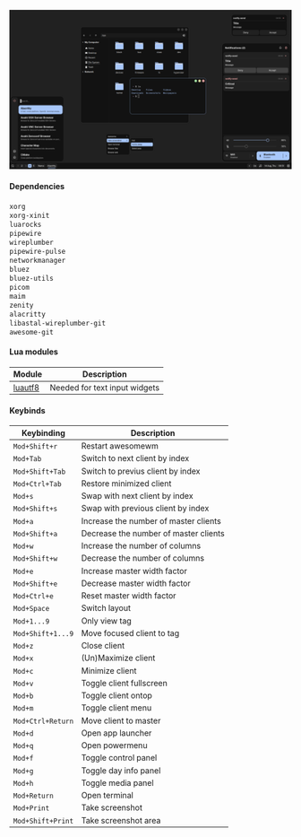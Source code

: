 <p align="center">
    <img src="assets/awm6.png">
</p>

#### Dependencies
```
xorg
xorg-xinit
luarocks
pipewire
wireplumber
pipewire-pulse
networkmanager
bluez
bluez-utils
picom
maim
zenity
alacritty
libastal-wireplumber-git
awesome-git
```
#### Lua modules

<div align="center">

| Module                                                            | Description                   |
| ----------------------------------------------------------------- | ----------------------------- |
| [luautf8](https://github.com/starwing/luautf8?tab=readme-ov-file) | Needed for text input widgets |

</div>

#### Keybinds

<div align="center">

| Keybinding            | Description                              |
| --------------------- | ---------------------------------------- |
| `Mod+Shift+r`         | Restart awesomewm                        |
| `Mod+Tab`             | Switch to next client by index           |
| `Mod+Shift+Tab`       | Switch to previus client by index        |
| `Mod+Ctrl+Tab`        | Restore minimized client                 |
| `Mod+s`               | Swap with next client by index           |
| `Mod+Shift+s`         | Swap with previous client by index       |
| `Mod+a`               | Increase the number of master clients    |
| `Mod+Shift+a`         | Decrease the number of master clients    |
| `Mod+w`               | Increase the number of columns           |
| `Mod+Shift+w`         | Decrease the number of columns           |
| `Mod+e`               | Increase master width factor             |
| `Mod+Shift+e`         | Decrease master width factor             |
| `Mod+Ctrl+e`          | Reset master width factor                |
| `Mod+Space`           | Switch layout                            |
| `Mod+1...9`           | Only view tag                            |
| `Mod+Shift+1...9`     | Move focused client to tag               |
| `Mod+z`               | Close client                             |
| `Mod+x`               | (Un)Maximize client                      |
| `Mod+c`               | Minimize client                          |
| `Mod+v`               | Toggle client fullscreen                 |
| `Mod+b`               | Toggle client ontop                      |
| `Mod+m`               | Toggle client menu                       |
| `Mod+Ctrl+Return`     | Move client to master                    |
| `Mod+d`               | Open app launcher                        |
| `Mod+q`               | Open powermenu                           |
| `Mod+f`               | Toggle control panel                     |
| `Mod+g`               | Toggle day info panel                    |
| `Mod+h`               | Toggle media panel                       |
| `Mod+Return`          | Open terminal                            |
| `Mod+Print`           | Take screenshot                          |
| `Mod+Shift+Print`     | Take screenshot area                     |

</div>